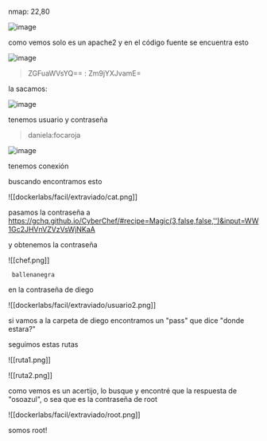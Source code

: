 nmap: 22,80

![image](https://github.com/user-attachments/assets/8a61b617-d6eb-43ac-9beb-1bdbd7c02fab)

como vemos solo es un apache2 y en el código fuente se encuentra esto

![image](https://github.com/user-attachments/assets/b9950ff5-03a7-4c08-b956-3a37a757ebdf)

> ZGFuaWVsYQ== : Zm9jYXJvamE=

la sacamos:

![image](https://github.com/user-attachments/assets/0d2959a5-b8d3-4830-966d-0de1e6b5a73d)

tenemos usuario y contraseña
> daniela:focaroja

![image](https://github.com/user-attachments/assets/bf5631be-59cb-4ffd-9a4b-5e459b4d7e54)

tenemos conexión

buscando encontramos esto

![[dockerlabs/facil/extraviado/cat.png]]

pasamos la contraseña a https://gchq.github.io/CyberChef/#recipe=Magic(3,false,false,'')&input=WW1Gc2JHVnVZVzVsWjNKaA

y obtenemos la contraseña 

![[chef.png]]

     ballenanegra

en la contraseña de diego

![[dockerlabs/facil/extraviado/usuario2.png]]

si vamos a la carpeta de diego encontramos un "pass" que dice "donde estara?"

seguimos estas rutas

![[ruta1.png]]

![[ruta2.png]]

como vemos es un acertijo, lo busque y encontré que la respuesta de "osoazul", o sea que es la contraseña de root

![[dockerlabs/facil/extraviado/root.png]]

somos root!
